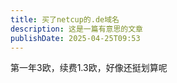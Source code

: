 ```yaml
---
title: 买了netcup的.de域名
description: 这是一篇有意思的文章
publishDate: 2025-04-25T09:53
---
```

第一年3欧，续费1.3欧，好像还挺划算呢
